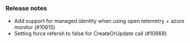 ### Release notes

<!-- Please add your release notes in the following format:
- My change description (#PR)
-->
- Add support for managed identity when using open telemetry + azure monitor (#10615)
- Setting force refersh to false for CreateOrUpdate call (#10668)
